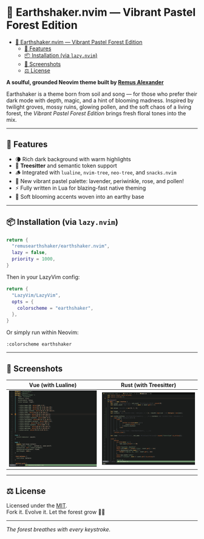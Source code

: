 # 🌸 Earthshaker.nvim — Vibrant Pastel Forest Edition

<!--toc:start-->
- [🌸 Earthshaker.nvim — Vibrant Pastel Forest Edition](#🌸-earthshakernvim-vibrant-pastel-forest-edition)
  - [🌿 Features](#🌿-features)
  - [📦 Installation (via `lazy.nvim`)](#📦-installation-via-lazynvim)
  - [🎨 Screenshots](#🎨-screenshots)
  - [⚖️ License](#️-license)
<!--toc:end-->

**A soulful, grounded Neovim theme built by [Remus Alexander](https://github.com/remusearthshaker)**

Earthshaker is a theme born from soil and song — for those who prefer
their dark mode with depth, magic, and a hint of blooming madness.
Inspired by twilight groves, mossy ruins, glowing pollen, and the
soft chaos of a living forest, the *Vibrant Pastel Forest Edition*
brings fresh floral tones into the mix.

---

## 🌿 Features

- 🌘 Rich dark background with warm highlights
- 🌱 **Treesitter** and semantic token support
- 🪵 Integrated with `lualine`, `nvim-tree`, `neo-tree`, and `snacks.nvim`
- 🎨 New vibrant pastel palette: lavender, periwinkle, rose, and pollen!
- ⚡ Fully written in Lua for blazing-fast native theming
- 🌼 Soft blooming accents woven into an earthy base

---

## 📦 Installation (via `lazy.nvim`)

```lua
return {
  "remusearthshaker/earthshaker.nvim",
  lazy = false,
  priority = 1000,
}
```

Then in your LazyVim config:

```lua
return {
  "LazyVim/LazyVim",
  opts = {
    colorscheme = "earthshaker",
  },
}
```

Or simply run within Neovim:

```vim
:colorscheme earthshaker
```

---

## 🎨 Screenshots

| Vue (with Lualine) | Rust (with Treesitter) |
|--------------------|------------------------|
| ![Vue](assets/earthshakercss.png) | ![Rust](assets/earthshakerrust.png) |

---

## ⚖️ License

Licensed under the [MIT](LICENSE).  
Fork it. Evolve it. Let the forest grow 🌲✨

---

*The forest breathes with every keystroke.*

